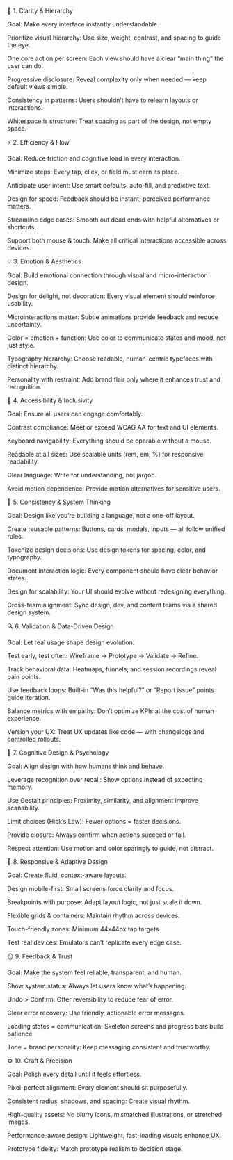 🎯 1. Clarity & Hierarchy

Goal: Make every interface instantly understandable.

Prioritize visual hierarchy: Use size, weight, contrast, and spacing to guide the eye.

One core action per screen: Each view should have a clear “main thing” the user can do.

Progressive disclosure: Reveal complexity only when needed — keep default views simple.

Consistency in patterns: Users shouldn’t have to relearn layouts or interactions.

Whitespace is structure: Treat spacing as part of the design, not empty space.

⚡ 2. Efficiency & Flow

Goal: Reduce friction and cognitive load in every interaction.

Minimize steps: Every tap, click, or field must earn its place.

Anticipate user intent: Use smart defaults, auto-fill, and predictive text.

Design for speed: Feedback should be instant; perceived performance matters.

Streamline edge cases: Smooth out dead ends with helpful alternatives or shortcuts.

Support both mouse & touch: Make all critical interactions accessible across devices.

💡 3. Emotion & Aesthetics

Goal: Build emotional connection through visual and micro-interaction design.

Design for delight, not decoration: Every visual element should reinforce usability.

Microinteractions matter: Subtle animations provide feedback and reduce uncertainty.

Color = emotion + function: Use color to communicate states and mood, not just style.

Typography hierarchy: Choose readable, human-centric typefaces with distinct hierarchy.

Personality with restraint: Add brand flair only where it enhances trust and recognition.

🧭 4. Accessibility & Inclusivity

Goal: Ensure all users can engage comfortably.

Contrast compliance: Meet or exceed WCAG AA for text and UI elements.

Keyboard navigability: Everything should be operable without a mouse.

Readable at all sizes: Use scalable units (rem, em, %) for responsive readability.

Clear language: Write for understanding, not jargon.

Avoid motion dependence: Provide motion alternatives for sensitive users.

🧱 5. Consistency & System Thinking

Goal: Design like you’re building a language, not a one-off layout.

Create reusable patterns: Buttons, cards, modals, inputs — all follow unified rules.

Tokenize design decisions: Use design tokens for spacing, color, and typography.

Document interaction logic: Every component should have clear behavior states.

Design for scalability: Your UI should evolve without redesigning everything.

Cross-team alignment: Sync design, dev, and content teams via a shared design system.

🔍 6. Validation & Data-Driven Design

Goal: Let real usage shape design evolution.

Test early, test often: Wireframe → Prototype → Validate → Refine.

Track behavioral data: Heatmaps, funnels, and session recordings reveal pain points.

Use feedback loops: Built-in “Was this helpful?” or “Report issue” points guide iteration.

Balance metrics with empathy: Don’t optimize KPIs at the cost of human experience.

Version your UX: Treat UX updates like code — with changelogs and controlled rollouts.

🧠 7. Cognitive Design & Psychology

Goal: Align design with how humans think and behave.

Leverage recognition over recall: Show options instead of expecting memory.

Use Gestalt principles: Proximity, similarity, and alignment improve scanability.

Limit choices (Hick’s Law): Fewer options = faster decisions.

Provide closure: Always confirm when actions succeed or fail.

Respect attention: Use motion and color sparingly to guide, not distract.

🔄 8. Responsive & Adaptive Design

Goal: Create fluid, context-aware layouts.

Design mobile-first: Small screens force clarity and focus.

Breakpoints with purpose: Adapt layout logic, not just scale it down.

Flexible grids & containers: Maintain rhythm across devices.

Touch-friendly zones: Minimum 44x44px tap targets.

Test real devices: Emulators can’t replicate every edge case.

🪞 9. Feedback & Trust

Goal: Make the system feel reliable, transparent, and human.

Show system status: Always let users know what’s happening.

Undo > Confirm: Offer reversibility to reduce fear of error.

Clear error recovery: Use friendly, actionable error messages.

Loading states = communication: Skeleton screens and progress bars build patience.

Tone = brand personality: Keep messaging consistent and trustworthy.

⚙️ 10. Craft & Precision

Goal: Polish every detail until it feels effortless.

Pixel-perfect alignment: Every element should sit purposefully.

Consistent radius, shadows, and spacing: Create visual rhythm.

High-quality assets: No blurry icons, mismatched illustrations, or stretched images.

Performance-aware design: Lightweight, fast-loading visuals enhance UX.

Prototype fidelity: Match prototype realism to decision stage.
